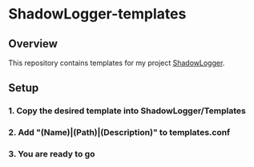 # ShadowLogger-templates

## Overview
This repository contains templates for my project [ShadowLogger](https://github.com/ARMed0ps/ShadowLogger/).

## Setup
### 1. Copy the desired template into ShadowLogger/Templates
### 2. Add "(Name)|(Path)|(Description)" to templates.conf
### 3. You are ready to go
